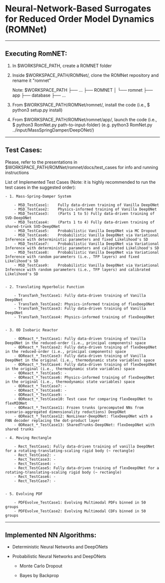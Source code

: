 # Neural-Network-Based Surrogates for Reduced Order Model Dynamics (ROMNet)



--------------------------------------------------------------------------------------
## Executing RomNET:

1. In $WORKSPACE_PATH, create a ROMNET folder

2. Inside $WORKSPACE_PATH/ROMNet/, clone the ROMNet repository and rename it "romnet"

	Note: $WORKSPACE_PATH
					├── ...
					├── ROMNET
					│		└── romnet
									├── app
									├── database
									├── ...

3. From $WORKSPACE_PATH/ROMNet/romnet/, install the code (i.e., $ python3 setup.py install)

4. From $WORKSPACE_PATH/ROMNet/romnet/app/, launch the code (i.e., $ python3 RomNet.py path-to-input-folder) 
	(e.g. python3 RomNet.py ../input/MassSpringDamper/DeepONet/)





--------------------------------------------------------------------------------------
## Test Cases:

Please, refer to the presentations in $WORKSPACE_PATH/ROMNet/romnet/docs/test_cases for info and running instructions


List of Implemented Test Cases (Note: it is highly recommended to run the test cases in the suggested order):

	- 1. Mass-Spring-Damper System
	
		- MSD_TestCase1:    Fully data-driven training of Vanilla DeepONet
		- MSD_TestCase2:    Physics-informed training of Vanilla DeepONet
		- MSD_TestCase3:    (Parts 1 to 5) Fully data-driven training of SVD-DeepONet 
		- MSD_TestCase4:    (Parts 1 to 4) Fully data-driven training of shared-trunk SVD-DeepONet 
		- MSD_TestCase5:    Probabilistic Vanilla DeepONet via MC Dropout
		- MSD_TestCase6:    Probabilistic Vanilla DeepONet via Variational Inference with deterministic parameters and fixed Likelihood's SD
		- MSD_TestCase7:    Probabilistic Vanilla DeepONet via Variational Inference with deterministic parameters and calibrated Likelihood's SD
		- MSD_TestCase8:    Probabilistic Vanilla DeepONet via Variational Inference with random parameters (i.e., TFP layers) and fixed Likelihood's SD
		- MSD_TestCase9:    Probabilistic Vanilla DeepONet via Variational Inference with random parameters (i.e., TFP layers) and calibrated Likelihood's SD
		
	
	- 2. Translating Hyperbolic Function
		
		- TransTanh_TestCase1: Fully data-driven training of Vanilla DeepONet
		- TransTanh_TestCase2: Physics-informed training of flexDeepONet
		- TransTanh_TestCase3: Fully data-driven training of Vanilla DeepONet
		- TransTanh_TestCase4: Physics-informed training of flexDeepONet
	
	
	- 3. 0D Isobaric Reactor 
	
		- 0DReact_*_TestCase1: Fully data-driven training of Vanilla DeepONet in the reduced-order (i.e., principal components) space
		- 0DReact_*_TestCase2: Fully data-driven training of flexDeepONet in the reduced-order (i.e., principal components) space
		- 0DReact_*_TestCase3: Fully data-driven training of Vanilla DeepONet in the original (i.e., thermodynamic state variables) space
		- 0DReact_*_TestCase4: Fully data-driven training of flexDeepONet in the original (i.e., thermodynamic state variables) space
		- 0DReact_*_TestCase5: -
		- 0DReact_*_TestCase6: Physics-informed training of flexDeepONet in the original (i.e., thermodynamic state variables) space
		- 0DReact_*_TestCase7: -
		- 0DReact_*_TestCase8: -
		- 0DReact_*_TestCase9: -
		- 0DReact_*_TestCase10: Test case for comparing flexDeepONet to flexMIONet
		- 0DReact_*_TestCase11: Frozen trunks (precomputed NNs from scenario-aggregated dimensionality reductions) DeepONet
		- 0DReact_*_TestCase12: NonLinear-DeepONet: flexDeepONet with a FNN decoder replacing the dot-product layer
		- 0DReact_*_TestCase13: SharedTrunks-DeepONet: flexDeepONet with shared trunks
		
	- 4. Moving Rectangle
	
		- Rect_TestCase1: Fully data-driven training of vanilla DeepONet for a rotating-translating-scaling rigid body (~ rectangle)
		- Rect_TestCase2: -
		- Rect_TestCase3: -
		- Rect_TestCase4: -
		- Rect_TestCase5: Fully data-driven training of flexDeepONet for a rotating-translating-scaling rigid body (~ rectangle)
		- Rect_TestCase6: - 
		- Rect_TestCase7: - 
		
		
	- 5. Evolving PDF
		
		- PDFEvolve_TestCase1: Evolving Multimodal PDFs binned in 50 groups 
		- PDFEvolve_TestCase2: Evolving Multimodal CDFs binned in 50 groups 



--------------------------------------------------------------------------------------
## Implemented NN Algorithms:

- Deterministic Neural Networks and DeepONets

- Probabilistic Neural Networks and DeepONets

	- Monte Carlo Dropout

	- Bayes by Backprop